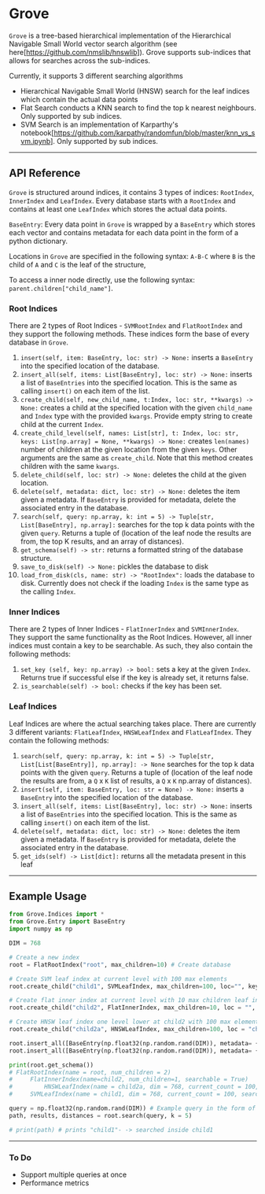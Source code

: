 # Grove
`Grove` is a tree-based hierarchical implementation of the Hierarchical Navigable Small World vector search algorithm (see here[https://github.com/nmslib/hnswlib]). Grove supports sub-indices that allows for searches across the sub-indices. 

Currently, it supports 3 different searching algorithms 
- Hierarchical Navigable Small World (HNSW) search for the leaf indices which contain the actual data points
- Flat Search conducts a KNN search to find the top k nearest neighbours. Only supported by sub indices.
- SVM Search is an implementation of Karparthy's notebook[https://github.com/karpathy/randomfun/blob/master/knn_vs_svm.ipynb]. Only supported by sub indices.



------
## API Reference 
`Grove` is structured around indices, it contains 3 types of indices: `RootIndex`, `InnerIndex` and `LeafIndex`. Every database starts with a `RootIndex` and contains at least one `LeafIndex` which stores the actual data points.

`BaseEntry`: Every data point in `Grove` is wrapped by a `BaseEntry` which stores each vector and contains metadata for each data point in the form of a python dictionary.

Locations in `Grove` are specified in the following syntax: `A-B-C` where `B` is the child of `A` and `C` is the leaf of the structure,

To access a inner node directly, use the following syntax: `parent.children["child_name"]`.

### Root Indices 
There are 2 types of Root Indices - `SVMRootIndex` and `FlatRootIndex` and they support the following methods. These indices form the base of every database in `Grove`.
1. `insert(self, item: BaseEntry, loc: str) -> None:` inserts a `BaseEntry` into the specified location of the database.
2. `insert_all(self, items: List[BaseEntry], loc: str) -> None:` inserts a list of `BaseEntries` into the specified location. This is the same as calling `insert()` on each item of the list.
3. `create_child(self, new_child_name, t:Index, loc: str, **kwargs) -> None:` creates a child at the specified location with the given `child_name` and `Index` type with the provided `kwargs`. Provide empty string to create child at the current `Index`. 
4. `create_child_level(self, names: List[str], t: Index, loc: str, keys: List[np.array] = None, **kwargs) -> None:` creates `len(names)` number of children at the given location from the given `keys`. Other arguments are the same as `create_child`. Note that this method creates children with the same `kwargs`.
5. `delete_child(self, loc: str) -> None:` deletes the child at the given location.
6. `delete(self, metadata: dict, loc: str) -> None:` deletes the item given a metadata. If `BaseEntry` is provided for metadata, delete the associated entry in the database.
7. `search(self, query: np.array, k: int = 5) -> Tuple[str, List[BaseEntry], np.array]:` searches for the top k data points with the given `query`. Returns a tuple of (location of the leaf node the results are from, the top K results, and an array of distances). 
8. `get_schema(self) -> str:` returns a formatted string of the database structure. 
9. `save_to_disk(self) -> None:` pickles the database to disk
10. `load_from_disk(cls, name: str) -> "RootIndex":` loads the database to disk. Currently does not check if the loading `Index` is the same type as the calling `Index`.


### Inner Indices 
There are 2 types of Inner Indices - `FlatInnerIndex` and `SVMInnerIndex`. They support the same functionality as the Root Indices. However, all inner indices must contain a key to be searchable. As such, they also contain the following methods:
1. `set_key (self, key: np.array) -> bool:` sets a key at the given `Index`. Returns true if successful else if the key is already set, it returns false.
2. `is_searchable(self) -> bool:` checks if the key has been set. 

### Leaf Indices
Leaf Indices are where the actual searching takes place. There are currently 3 different variants: `FlatLeafIndex`, `HNSWLeafIndex` and `FlatLeafIndex`. They contain the following methods:
1. `search(self, query: np.array, k: int = 5) -> Tuple[str, List[List[BaseEntry]], np.array]: -> None` searches for the top k data points with the given `query`. Returns a tuple of (location of the leaf node the results are from, a `Q` x `K` list of results, a `Q` x `K` np.array of distances). 
2. `insert(self, item: BaseEntry, loc: str = None) -> None:` inserts a `BaseEntry` into the specified location of the database.
3. `insert_all(self, items: List[BaseEntry], loc: str) -> None:` inserts a list of `BaseEntries` into the specified location. This is the same as calling `insert()` on each item of the list.
4. `delete(self, metadata: dict, loc: str) -> None:` deletes the item given a metadata. If `BaseEntry` is provided for metadata, delete the associated entry in the database.
5. `get_ids(self) -> List[dict]:` returns all the metadata present in this leaf 

----
## Example Usage

```python
from Grove.Indices import *
from Grove.Entry import BaseEntry
import numpy as np

DIM = 768

# Create a new index
root = FlatRootIndex("root", max_children=10) # Create database

# Create SVM leaf index at current level with 100 max elements 
root.create_child("child1", SVMLeafIndex, max_children=100, loc="", key = np.float32(np.random.rand(DIM)), dim = DIM)

# Create flat inner index at current level with 10 max children leaf indices
root.create_child("child2", FlatInnerIndex, max_children=10, loc = "", key = np.float32(np.random.rand(DIM)))

# Create HNSW leaf index one level lower at child2 with 100 max elements
root.create_child("child2a", HNSWLeafIndex, max_children=100, loc = "child2", key = np.float32(np.random.rand(DIM)), dim = DIM)

root.insert_all([BaseEntry(np.float32(np.random.rand(DIM)), metadata= {}) for i in range(100)], "child1") # insert into child 1
root.insert_all([BaseEntry(np.float32(np.random.rand(DIM)), metadata= {}) for i in range(100)], "child2-child2a") # insert into child 2a

print(root.get_schema())
# FlatRootIndex(name = root, num_children = 2)
#     FlatInnerIndex(name=child2, num_children=1, searchable = True)
#         HNSWLeafIndex(name = child2a, dim = 768, current_count = 100, searchable = True)
#     SVMLeafIndex(name = child1, dim = 768, current_count = 100, searchable = True)

query = np.float32(np.random.rand(DIM)) # Example query in the form of numpy array
path, results, distances = root.search(query, k = 5) 

# print(path) # prints "child1"- -> searched inside child1
```
----
### To Do
- Support multiple queries at once 
- Performance metrics 

       

